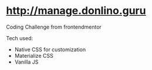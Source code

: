 # http://manage.donlino.guru
Coding Challenge from frontendmentor

Tech used: 
- Native CSS for customization
- Materialize CSS
- Vanilla JS
